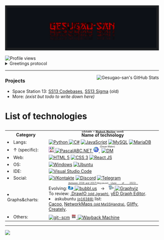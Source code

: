 
<p align="center">
	<a href="https://github.com/Gesugao-san/">
		<img
			src="./static/_general/header.png"
			width="1491px"
		>
	</a>
</p>


<img alt="Profile views" src="https://komarev.com/ghpvc/?username=Gesugao-san" />

<details>
	<summary>
		Greetings protocol
	</summary>
<blockquote>
<details><summary> English </summary><blockquote>
<img
	align="center"
	src="./static/eng/hello-there_eng.gif"
	alt="Hello there (eng)"
	width="372">
</blockquote></details>

<details><summary> Russian (Русский) </summary><blockquote>
<img
	align="center"
	src="./static/rus/hello-there_rus.gif"
	alt="Hello there (rus)"
	width="372">
</blockquote></details>
</blockquote></details>

---

<p align="center">
  <!--
  <a href="https://github.com/Gesugao-san/Gesugao-san">
    <img
		align="left"
		src="https://github-readme-stats.vercel.app/api/top-langs/?username=Gesugao-san&hide=java,html,tex&title_color=ffffff&text_color=c9cacc&icon_color=2bbc8a&bg_color=0d1117&langs_count=3"
	/></a>
  </a>
  -->
  <a href="https://github.com/Gesugao-san/Gesugao-san">
    <img
		align="right"
		src="https://github-readme-stats.vercel.app/api?username=Gesugao-san&show_icons=true&line_height=27&count_private=true&title_color=ffffff&text_color=c9cacc&icon_color=2bbc8a&bg_color=0d1117"
		alt="Gesugao-san's GitHub Stats"
	/></a>
  </a>
</p>

### Projects

* Space Station 13: [SS13 Codebases], [SS13 Sigma] \(old\)
* More: *(exist but todo to write down here)*

# List of technologies

<table border="0">
    <caption></caption>
	<tr>
		<th>
			Category
		</th>
		<th>
			<ruby>
				<rb> Name of technology </rb>
				<rt> (clickable + <a href="https://archive.org/web/">Wayback Machine</a> saved) </rt>
			</ruby>
		</th>
	</tr>
	<tr>
		<td><li>Langs: </li></td>
		<td>
			<a href="https://www.python.org/">
			<img
				alt="Python"
				src="https://img.shields.io/badge/-Python-3776AB?style=flat-square&logo=python&logoColor=white"
			/>
			</a>
			<a href="https://dotnet.microsoft.com/">
			<img
				alt="C#"
				src="https://img.shields.io/badge/-C%23-239120?style=flat-square&logo=c-sharp&logoColor=white"
			/></a>
			<a href="https://www.javascript.com/">
			<img
				alt="JavaScript"
				src="https://img.shields.io/badge/-JavaScript-F7DF1E?style=flat-square&logo=javascript&logoColor=black"
			/></a>
			<a href="https://www.mysql.com/">
			<img
				alt="MySQL"
				src="https://img.shields.io/badge/-MySQL-00758e?style=flat-square&logo=mysql&logoColor=white"
			/></a>
			<a href="https://mariadb.org/">
			<img
				alt="MariaDB"
				src="https://img.shields.io/badge/-MariaDB-c0765c?style=flat-square&logo=mariadb&logoColor=white"
			/></a>
		</td>
	</tr>
	<tr>
		<td><li>↑ (specific): </li></td>
		<td>
			<a href="http://pascalabc.net/en/">
			<img
				alt="icon"
				src="./static/_general/pascal_228px.png"
				width="18"
			/>
			<img
				alt="PascalABC.NET"
				src="https://img.shields.io/badge/-PascalABC.NET-933893?style=flat-square&logo=pascal&logoColor=white"
			/>
			</a>
			<a href="http://www.byond.com/">
			<img
				alt="icon"
				src="./static/_general/byond_280px.png"
				width="18"
			/>
			</a>
			<ruby>
				<rb>
					<a href="http://www.byond.com/">
					<img
						alt="DM"
						src="https://img.shields.io/badge/-DM_(BYOND)-2e46d4?style=flat-square&logo=dm&logoColor=white"
					/>
					</a>
				</rb>
				<rt> (Dream Maker) </rt>
			</ruby>
		</td>
	</tr>
	<tr>
		<td><li>Web: </li></td>
		<td>
			<a href="https://html5.org/">
			<img
				alt="HTML 5"
				src="https://img.shields.io/badge/-HTML_5-E34F26?style=flat-square&logo=html5&logoColor=white"
			/></a>
			<a href="https://www.w3.org/Style/CSS/Overview.en.html">
			<img
				alt="CSS 3"
				src="https://img.shields.io/badge/-CSS_3-1572B6?style=flat-square&logo=css3&logoColor=white"
			/></a>
			<a href="https://reactjs.org/">
			<img
				alt="React JS"
				src="https://img.shields.io/badge/-React_JS-232325?style=flat-square&logo=react&logoColor=7cdffd"
			/></a>
		</td>
	</tr>
	<tr>
		<td><li>OS: </li></td>
		<td>
			<a href="https://www.microsoft.com/en-us/windows/">
			<img
				alt="Windows"
				src="https://img.shields.io/badge/-Windows-2C7AD2?style=flat-square&logo=windows&logoColor=white"
			/></a>
			<a href="https://ubuntu.com/">
			<img
				alt="Ubuntu"
				src="https://img.shields.io/badge/-Ubuntu-DF491B?style=flat-square&logo=ubuntu&logoColor=white"
			/></a>
		</td>
	</tr>
	<tr>
		<td><li>IDE: </li></td>
		<td>
			<a href="https://code.visualstudio.com/">
			<img
				alt="Visual Studio Code"
				src="https://img.shields.io/badge/-Visual_Studio_Code-007ACC?style=flat-square&logo=visual-studio-code&logoColor=white"
			/></a>
		</td>
	</tr>
	<tr>
		<td><li>Social: </li></td>
		<td>
			<a href="https://vk.com/">
			<img
				alt="VKontakte"
				src="https://img.shields.io/badge/-VKontakte-FFFFFF?style=flat-square&logo=vk&logoColor=007ACC"
			/></a>
			<a href="https://discord.com/">
			<img
				alt="Discord"
				src="https://img.shields.io/badge/-Discord-404EED?style=flat-square&logo=discord&logoColor=white"
			/></a>
			<a href="https://telegram.org/?setln=en">
			<img
				alt="Telegram"
				src="https://img.shields.io/badge/-Telegram-white?style=flat-square&logo=telegram&logoColor=white"
			/></a>
		</td>
	</tr>
	<tr>
		<td><li>Graphs&charts: </li></td>
		<td>
			Evolving:
			<ruby>
				<rb>
					<a href="https://bubbl.us/">
					<img
						alt="icon"
						src="./static/_general/bubbl-us.png"
						width="18"
					/>
					<img
						alt="bubbl.us"
						src="https://img.shields.io/badge/-bubbl.us-2D83BD?style=flat-square&logo=bubbl-us&logoColor=white"
					/>
					</a>
				</rb>
				<rt><a href="http://go.bubbl.us/7932d6/2003?/ПП/"> (between 2016 and 2017) </a></rt>
			</ruby>
			<ruby>
				<rb>
					→
				</rb>
				<rt> (big pause) </rt>
			</ruby>
			<ruby>
				<rb>
					<a href="https://graphviz.org/">
					<img
						alt="icon"
						src="./static/_general/graphviz.png"
						width="18"
					/>
					<img
						alt="Graphviz"
						src="https://img.shields.io/badge/-Graphviz-2C7AD2?style=flat-square&logo=graphviz&logoColor=white"
					/>
					</a>
				</rb>
				<rt><a href="https://github.com/Gesugao-san/SS13-Codebases/"> (June of 2021) </a></rt>
			</ruby>
			<br>
			To review:
			<a href="https://www.diagrams.net/">.DrawIO <small>(old Jgraph)</small></a>,
			<a href="https://www.yworks.com/products/yed/">yED Graph Editor</a>.
			<br>
			<li>askubuntu <a href="https://askubuntu.com/q/16388/"><small>(q16388)</small></a> list: </li>
			<a href="https://cacoo.com/">Cacoo</a>, <a href="https://www.networkmaps.org/">NetworkMaps <small>(old MaSSHandra)</small></a>, <a href="https://www.gliffy.com/">Gliffy</a>, <a href="https://creately.com/">Creately</a>.
		</td>
	</tr>
	<tr>
		<td><li>Others: </li></td>
		<td>
			<a href="https://git-scm.com/">
			<img
				alt="git-scm"
				src="https://img.shields.io/badge/-git--scm-F05032?style=flat-square&logo=git&logoColor=white"
			/></a>
			</a>
			<a href="https://archive.org/web/">
			<img
				alt="icon"
				src="./static/_general/Wayback_Machine.png"
				width="18"
			/>
			<img
				alt="Wayback Machine"
				src="https://img.shields.io/badge/-Wayback_Machine-A62D31?style=flat-square&logo=wayback_machine&logoColor=white"
			/></a>
		</td>
	</tr>
</table>

---


![](https://hit.yhype.me/github/profile?user_id=28023014)


[SS13 Codebases]: https://github.com/Gesugao-san/SS13-Codebases#readme
[SS13 Sigma]: https://github.com/ss13-sigma-dev/sigma#readme


<!--
**Gesugao-san/Gesugao-san** is a ✨ _special_ ✨ repository because its `README.md` (this file) appears on your GitHub profile.

Here are some ideas to get you started:

- 🔭 I’m currently working on ...
- 🌱 I’m currently learning ...
- 👯 I’m looking to collaborate on ...
- 🤔 I’m looking for help with ...
- 💬 Ask me about ...
- 📫 How to reach me: ...
- 😄 Pronouns: ...
- ⚡ Fun fact: ...
-->
